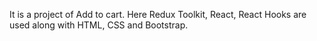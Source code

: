 It is a project of Add to cart. Here Redux Toolkit, React, React Hooks are used along with HTML, CSS and Bootstrap. 
